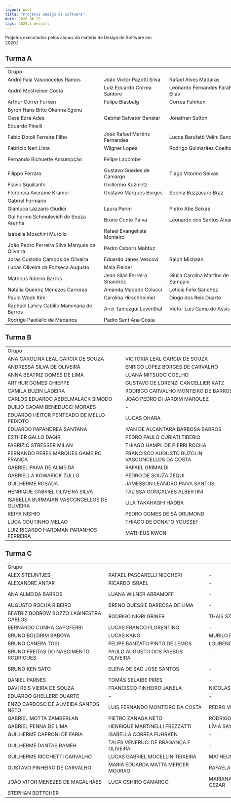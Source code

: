 ```yaml
---
layout: post
title: "Projetos Design de Software"
date: 2020-06-22
tags: 2020.1 dessoft
---
```

Projetos executados pelos alunos da matéria de Design de Software em 2020.1

<!--more-->

## Turma A

<table border=0 cellpadding=0 cellspacing=0 width=1868 style='border-collapse:
 collapse;table-layout:fixed;width:1400pt'>
 <col width=317 style='mso-width-source:userset;mso-width-alt:10137;width:238pt'>
 <col width=214 style='mso-width-source:userset;mso-width-alt:6835;width:160pt'>
 <col width=249 style='mso-width-source:userset;mso-width-alt:7961;width:187pt'>
 <col width=518 style='mso-width-source:userset;mso-width-alt:16563;width:388pt'>
 <col width=570 style='mso-width-source:userset;mso-width-alt:18227;width:427pt'>
 <tr height=21 style='height:15.6pt'>
  <td colspan=3 height=21 class=xl69 width=780 style='height:15.6pt;width:585pt'>Grupo</td>
  <td colspan=2 class=xl69 width=1088 style='width:815pt'>Projeto</td>
 </tr>
 <tr height=21 style='height:15.6pt'>
  <td height=21 style='height:15.6pt'>Andr&eacute; Faia Vasconcelos Ramos</td>
  <td>Jo&atilde;o Victor Pazotti Silva</td>
  <td>Rafael Alves Madaras</td>
  <td class=xl65><a href="https://github.com/jvpazotti/Projeto-final.git"
  target="_parent">https://github.com/jvpazotti/Projeto-final.git</a></td>
  <td class=xl65><a
  href="https://www.youtube.com/watch?v=fAp2nxPbcYg&amp;feature=youtu.be"
  target="_parent">https://www.youtube.com/watch?v=fAp2nxPbcYg&amp;feature=youtu.be&nbsp;</a></td>
 </tr>
 <tr height=21 style='height:15.6pt'>
  <td height=21 style='height:15.6pt'>Andr&eacute; Mestreiner Costa</td>
  <td>Luiz Eduardo Correa Santoro</td>
  <td>Leonardo Fernandes Farah Elias</td>
  <td class=xl65><a href="https://github.com/andscost/PF_LAL" target="_parent">https://github.com/andscost/PF_LAL</a></td>
  <td class=xl65><a
  href="https://www.youtube.com/watch?v=YPjEGDRo0yI&amp;feature=youtu.be"
  target="_parent">https://www.youtube.com/watch?v=YPjEGDRo0yI&amp;feature=youtu.be</a></td>
 </tr>
 <tr height=21 style='height:15.6pt'>
  <td height=21 style='height:15.6pt'>Arthur Correr Furken</td>
  <td>Felipe Blasbalg</td>
  <td>Correa Fuhrken</td>
  <td class=xl65><a href="https://github.com/ARTHURCF1/PROJETO-FINAL-DESSOFT"
  target="_parent">https://github.com/ARTHURCF1/PROJETO-FINAL-DESSOFT</a></td>
  <td></td>
 </tr>
 <tr height=21 style='height:15.6pt'>
  <td height=21 style='height:15.6pt'>Byron Hans Brito Okenna Egonu</td>
  <td colspan=2 style='mso-ignore:colspan'></td>
  <td class=xl65><a
  href="https://github.com/Byron-Hans/Projeto-Final-de-DESOFT-2020.1"
  target="_parent">https://github.com/Byron-Hans/Projeto-Final-de-DESOFT-2020.1</a></td>
  <td></td>
 </tr>
 <tr height=21 style='height:15.6pt'>
  <td height=21 style='height:15.6pt'>Cesa Ezra Ades</td>
  <td>Gabriel Salvator Benatar</td>
  <td>Jonathan Sutton</td>
  <td class=xl65><a href="https://github.com/Cesar0106/Projeto-Final"
  target="_parent">https://github.com/Cesar0106/Projeto-Final</a></td>
  <td class=xl65><a href="https://www.youtube.com/watch?v=NC44D75AjQE"
  target="_parent">https://www.youtube.com/watch?v=NC44D75AjQE</a></td>
 </tr>
 <tr height=21 style='height:15.6pt'>
  <td height=21 style='height:15.6pt'>Eduardo Pinelli</td>
  <td class=xl66></td>
  <td class=xl66></td>
  <td class=xl65><a href="https://github.com/eduardopinelli/Pygame2020.git"
  target="_parent">https://github.com/eduardopinelli/Pygame2020.git</a></td>
  <td class=xl65><a href="https://youtu.be/2ebK8o4ikK8" target="_parent">https://youtu.be/2ebK8o4ikK8</a></td>
 </tr>
 <tr height=21 style='height:15.6pt'>
  <td height=21 style='height:15.6pt'>Fabio Dotoli Ferreira Filho</td>
  <td>Jos&eacute; Rafael Martins Fernandes</td>
  <td>Lucca Barufatti Velini Sanches</td>
  <td class=xl65><a
  href="https://github.com/josermf2/Projeto_Final_DeSoft_Jose_Fabio_Lucca"
  target="_parent">https://github.com/josermf2/Projeto_Final_DeSoft_Jose_Fabio_Lucca</a></td>
  <td class=xl65><a href="https://youtu.be/x36W6urtH6g" target="_parent">https://youtu.be/x36W6urtH6g</a></td>
 </tr>
 <tr height=21 style='height:15.6pt'>
  <td height=21 style='height:15.6pt'>Fabricio Neri Lima</td>
  <td class=xl66>Wilgner Lopes</td>
  <td class=xl66>Rodrigo Guimar&atilde;es Coelho</td>
  <td class=xl65><a href="https://github.com/wilgnerl/Pygame" target="_parent">https://github.com/wilgnerl/Pygame</a></td>
  <td class=xl66></td>
 </tr>
 <tr height=21 style='height:15.6pt'>
  <td height=21 style='height:15.6pt'>Fernando Bichuette Assump&ccedil;&atilde;o</td>
  <td>Felipe Lacombe</td>
  <td></td>
  <td class=xl65><a href="https://github.com/felipe54453/Proj-final.git"
  target="_parent">https://github.com/felipe54453/Proj-final.git</a></td>
  <td class=xl65><a
  href="https://web.microsoftstream.com/video/8f735596-9186-495d-8699-91b46b866b3a"
  target="_parent">https://web.microsoftstream.com/video/8f735596-9186-495d-8699-91b46b866b3a</a></td>
 </tr>
 <tr height=21 style='height:15.6pt'>
  <td height=21 style='height:15.6pt'>Filippo Ferraro</td>
  <td>Gustavo Guedes de Camargo</td>
  <td>Tiago Vitorino Seixas</td>
  <td class=xl65><a href="https://github.com/GustavoG-bot/projetogamedessoft"
  target="_parent">https://github.com/GustavoG-bot/projetogamedessoft</a></td>
  <td class=xl65><a href="https://www.youtube.com/watch?v=zCN26JDxRyM"
  target="_parent">https://www.youtube.com/watch?v=zCN26JDxRyM</a></td>
 </tr>
 <tr height=21 style='height:15.6pt'>
  <td height=21 style='height:15.6pt'>Flavio Squillante</td>
  <td>Guillermo Kuznietz</td>
  <td></td>
  <td class=xl65><a href="https://github.com/Guillermo02/Climb-Tower.git"
  target="_parent">https://github.com/Guillermo02/Climb-Tower.git</a></td>
  <td></td>
 </tr>
 <tr height=21 style='height:15.6pt'>
  <td height=21 style='height:15.6pt'>Florencia Averame Kramer</td>
  <td>Gustavo Marques Borges</td>
  <td>Sophia Buzzacaro Braz</td>
  <td class=xl65><a href="https://github.com/FlorenciaAK/Cara_A_Cara"
  target="_parent">https://github.com/FlorenciaAK/Cara_A_Cara</a></td>
  <td class=xl65><a href="https://youtu.be/luIh3ywE3vg" target="_parent">https://youtu.be/luIh3ywE3vg</a></td>
 </tr>
 <tr height=21 style='height:15.6pt'>
  <td height=21 style='height:15.6pt'>Gabriel Formario</td>
  <td colspan=2 style='mso-ignore:colspan'></td>
  <td class=xl65><a
  href="https://github.com/GabrielFormarioInsper/Projeto-Pygame-2020.1"
  target="_parent">https://github.com/GabrielFormarioInsper/Projeto-Pygame-2020.1</a></td>
  <td class=xl65><a
  href="https://www.youtube.com/watch?v=9JHE8YkedrU&amp;feature=youtu.be"
  target="_parent">https://www.youtube.com/watch?v=9JHE8YkedrU&amp;feature=youtu.be</a></td>
 </tr>
 <tr height=21 style='height:15.6pt'>
  <td height=21 style='height:15.6pt'>Gianluca Lazzaris Giudici</td>
  <td>Laura Perim</td>
  <td>Pietro Abe Seixas</td>
  <td class=xl65><a href="https://github.com/LauraPerim/pygame2"
  target="_parent">https://github.com/LauraPerim/pygame2</a></td>
  <td></td>
 </tr>
 <tr height=21 style='height:15.6pt'>
  <td height=21 style='height:15.6pt'>Guilherme Schmulevich de Souza Aranha</td>
  <td>Bruno Conte Paiva</td>
  <td>Leonardo dos Santos Alvarez</td>
  <td class=xl65><a
  href="https://github.com/Projeto-Final-Bruno-Guilherme-Leonardo/Projeto-Final"
  target="_parent">https://github.com/Projeto-Final-Bruno-Guilherme-Leonardo/Projeto-Final</a></td>
  <td class=xl65><a href="https://www.youtube.com/watch?v=dCp7KLK1YyU"
  target="_parent">https://www.youtube.com/watch?v=dCp7KLK1YyU</a></td>
 </tr>
 <tr height=21 style='height:15.6pt'>
  <td height=21 style='height:15.6pt'>Isabelle Moschini Murollo<span
  style='mso-spacerun:yes'>&nbsp;</span></td>
  <td>Rafael Evangelista Monteiro</td>
  <td></td>
  <td class=xl65><a href="https://github.com/Galao-de-agua/AmongOoof"
  target="_parent">https://github.com/Galao-de-agua/AmongOoof</a></td>
  <td class=xl66></td>
 </tr>
 <tr height=21 style='height:15.6pt'>
  <td height=21 style='height:15.6pt'>Jo&atilde;o Pedro Perreira Silva Marques de
  Oliveira</td>
  <td>Pedro Osborn Mahfuz</td>
  <td></td>
  <td class=xl65><a
  href="https://github.com/jotapsmo/Projeto-Final---Jota-e-Mahfuz"
  target="_parent">https://github.com/jotapsmo/Projeto-Final---Jota-e-Mahfuz<span
  style='mso-spacerun:yes'>&nbsp;</span></a></td>
  <td class=xl65><a href="https://youtu.be/Swm9LO5lo_o" target="_parent">https://youtu.be/Swm9LO5lo_o</a></td>
 </tr>
 <tr height=21 style='height:15.6pt'>
  <td height=21 style='height:15.6pt'>Joras Custotio Campos de Oliveira</td>
  <td>Eduardo Janes Vescovi</td>
  <td>Ralph Michaan</td>
  <td class=xl65><a href="https://github.com/JorasOliveira/FinalProject"
  target="_parent">https://github.com/JorasOliveira/FinalProject<span
  style='mso-spacerun:yes'>&nbsp;</span></a></td>
  <td class=xl65><a href="https://youtu.be/VJ0xRYVkhZE" target="_parent">https://youtu.be/VJ0xRYVkhZE</a></td>
 </tr>
 <tr height=21 style='height:15.6pt'>
  <td height=21 style='height:15.6pt'>Lucas Oliveira da Fonseca Augusto</td>
  <td>Maia Fleider</td>
  <td></td>
  <td class=xl65><a href="https://github.com/lucasfonseca19/joguinho"
  target="_parent">https://github.com/lucasfonseca19/joguinho</a></td>
  <td class=xl65><a href="https://www.youtube.com/watch?v=bq5kzJyoQPc"
  target="_parent">https://www.youtube.com/watch?v=bq5kzJyoQPc</a></td>
 </tr>
 <tr height=21 style='height:15.6pt'>
  <td height=21 style='height:15.6pt'>Matheus Ribeiro Barros</td>
  <td>Jean Silas Ferreira Snandrez</td>
  <td>Giulia Carolina Martins de Sampaio</td>
  <td class=xl65><a href="https://github.com/MineManiac/Project-Final"
  target="_parent">https://github.com/MineManiac/Project-Final</a></td>
  <td class=xl66></td>
 </tr>
 <tr height=21 style='height:15.6pt'>
  <td height=21 style='height:15.6pt'>Nat&aacute;lia Queiroz Menezes Carreras</td>
  <td>Amanda Macedo Colucci</td>
  <td>Leticia Felix Sanchez</td>
  <td class=xl65><a
  href="https://github.com/leticiafs2020/Projeto_Final_DesSoft" target="_parent">https://github.com/leticiafs2020/Projeto_Final_DesSoft</a></td>
  <td class=xl65><a href="https://www.youtube.com/watch?v=G7TSI5cWqWI&amp;t=19s"
  target="_parent">https://www.youtube.com/watch?v=G7TSI5cWqWI&amp;t=19s</a></td>
 </tr>
 <tr height=21 style='height:15.6pt'>
  <td height=21 style='height:15.6pt'>Paulo Wook Kim</td>
  <td>Carolina Hirschheimer</td>
  <td>Diogo dos Reis Duarte</td>
  <td class=xl65><a href="https://github.com/Paulokim1/Projeto2"
  target="_parent">https://github.com/Paulokim1/Projeto2</a></td>
  <td></td>
 </tr>
 <tr height=21 style='height:15.6pt'>
  <td height=21 style='height:15.6pt'>Raphael Lahiry Cabilio Mammana de Barros</td>
  <td>Ariel Tamezgui Leventhal</td>
  <td>Victor Luis Gama de Assis</td>
  <td class=xl65><a href="https://github.com/portalgamesmais/genius-pygame"
  target="_parent">https://github.com/portalgamesmais/genius-pygame</a></td>
  <td class=xl65><a href="https://www.youtube.com/watch?v=_h7g9pJYS6A"
  target="_parent">https://www.youtube.com/watch?v=_h7g9pJYS6A</a></td>
 </tr>
 <tr height=21 style='height:15.6pt'>
  <td height=21 style='height:15.6pt'>Rodrigo Paoliello de Medeiros</td>
  <td>Padro Sant Ana Costa</td>
  <td></td>
  <td class=xl65><a href="https://github.com/rodme02/ProjetoFinal_DesSoft.git"
  target="_parent">https://github.com/rodme02/ProjetoFinal_DesSoft.git</a></td>
  <td class=xl65><a href="https://youtu.be/phZsRbkbPMg" target="_parent">https://youtu.be/phZsRbkbPMg</a></td>
 </tr>
</table>


## Turma B

<table border=0 cellpadding=0 cellspacing=0 width=2232 style='border-collapse:
 collapse;table-layout:fixed;width:1672pt'>
 <col width=410 span=3 style='mso-width-source:userset;mso-width-alt:13107;
 width:307pt'>
 <col width=466 style='mso-width-source:userset;mso-width-alt:14899;width:349pt'>
 <col width=536 style='mso-width-source:userset;mso-width-alt:17152;width:402pt'>
 <tr height=21 style='height:15.6pt'>
  <td colspan=3 height=21 class=xl69 width=1230 style='height:15.6pt;
  width:921pt'>Grupo</td>
  <td class=xl67 width=466 style='width:349pt'>Reposit&oacute;rio</td>
  <td class=xl67 width=536 style='width:402pt'>V&iacute;deo</td>
 </tr>
 <tr height=21 style='height:15.6pt'>
  <td height=21 style='height:15.6pt'>ANA CAROLINA LEAL GARCIA DE SOUZA</td>
  <td>VICTORIA LEAL GARCIA DE SOUZA</td>
  <td>-</td>
  <td class=xl65><a href="https://github.com/sharpiestealr/proj2"
  target="_parent">https://github.com/sharpiestealr/proj2</a></td>
  <td class=xl65><a href="https://youtu.be/T-mZt_9wvAc" target="_parent">https://youtu.be/T-mZt_9wvAc</a></td>
 </tr>
 <tr height=21 style='height:15.6pt'>
  <td height=21 style='height:15.6pt'>ANDRESSA SILVA DE OLIVEIRA</td>
  <td>ENRICO LOPEZ BORGES DE CARVALHO</td>
  <td>LUIZA VALEZIM AUGUSTO PINTO</td>
  <td class=xl65><a href="https://github.com/enricoreis65/joguinho-da-mansao"
  target="_parent">https://github.com/enricoreis65/joguinho-da-mansao</a></td>
  <td class=xl65><a href="https://www.youtube.com/watch?v=f8PYZumlMps"
  target="_parent">https://www.youtube.com/watch?v=f8PYZumlMps</a></td>
 </tr>
 <tr height=21 style='height:15.6pt'>
  <td height=21 style='height:15.6pt'>ANNA BEATRIZ GOMES DE LIMA</td>
  <td>LUANA MITSUDO COELHO</td>
  <td>MARIA EDUARDA GON&Ccedil;ALVES TORRES</td>
  <td>https://github.com/annabgl/Metal-Gear---Desoft-</td>
  <td>-</td>
 </tr>
 <tr height=21 style='height:15.6pt'>
  <td height=21 style='height:15.6pt'>ARTHUR GOMES CHIEPPE</td>
  <td>GUSTAVO DE LORENZI CANCELLIER KATZ</td>
  <td>RAFAEL CARVALHO ONCINS</td>
  <td>https://github.com/gustavokatz/kung-flu</td>
  <td>https://youtu.be/MrqvvtuXYMs</td>
 </tr>
 <tr height=21 style='height:15.6pt'>
  <td height=21 style='height:15.6pt'>CAMILA BUZIN LADEIRA</td>
  <td>RODRIGO CARVALHO MONTEIRO DE BARROS</td>
  <td>-</td>
  <td>https://github.com/RodrigoMBarros/PyGame_2020.1</td>
  <td>https://youtu.be/ThBXP1iF0OQ</td>
 </tr>
 <tr height=21 style='height:15.6pt'>
  <td height=21 style='height:15.6pt'>CARLOS EDUARDO ABDELMALACK SIMODO</td>
  <td>JO&Atilde;O PEDRO DI JARDIM MARQUEZ</td>
  <td>-</td>
  <td>https://github.com/Karalos/Jogo</td>
  <td>https://youtu.be/FIwgdyrGkxk</td>
 </tr>
 <tr height=21 style='height:15.6pt'>
  <td height=21 style='height:15.6pt'>DUILIO CAOAM BENEDUCCI MORAES</td>
  <td>-</td>
  <td>-</td>
  <td>https://github.com/DuilioBeneducci/Space-Shots</td>
  <td>-</td>
 </tr>
 <tr height=21 style='height:15.6pt'>
  <td height=21 style='height:15.6pt'>EDUARDO HEITOR PENTEADO DE MELLO PEIXOTO</td>
  <td>LUCAS OHARA</td>
  <td>LUCCA MONTINI ARGENTON</td>
  <td>https://github.com/SalaciousCrumb17/Projeto-final-desoft-2020.git</td>
  <td class=xl65><a
  href="https://drive.google.com/file/d/1uVyi0xr1rRq0Bcoc5OgCI8XFHaO3U3m0/view"
  target="_parent">https://drive.google.com/file/d/1uVyi0xr1rRq0Bcoc5OgCI8XFHaO3U3m0/view</a></td>
 </tr>
 <tr height=21 style='height:15.6pt'>
  <td height=21 style='height:15.6pt'>EDUARDO PAPANDREA SANTANA</td>
  <td>IVAN DE ALCANTARA BARBOSA BARROS</td>
  <td>MARIANA BARBOSA SOUSA</td>
  <td>https://github.com/marianabs3/ProjetoFinal-DesSoft.git</td>
  <td>https://youtu.be/HbfjbsF_YjY</td>
 </tr>
 <tr height=21 style='height:15.6pt'>
  <td height=21 style='height:15.6pt'>ESTHER GALLO DAGIR</td>
  <td>PEDRO PAULO CURIATI TIBERIO</td>
  <td>-</td>
  <td>https://github.com/esthergd/P2-Pygame-Desoft.git</td>
  <td>https://www.youtube.com/watch?v=cuVS4VozAjo&amp;feature=youtu.be</td>
 </tr>
 <tr height=21 style='height:15.6pt'>
  <td height=21 style='height:15.6pt'>FABRIZIO STRESSER MILAN</td>
  <td>THIAGO HAMPL DE PIERRI ROCHA</td>
  <td>-</td>
  <td>https://github.com/thiagohpr/Projeto-Final</td>
  <td class=xl65><a
  href="https://www.youtube.com/watch?v=7J3tLQjHEsQ&amp;feature=youtu.be"
  target="_parent">https://www.youtube.com/watch?v=7J3tLQjHEsQ&amp;feature=youtu.be</a></td>
 </tr>
 <tr height=21 style='height:15.6pt'>
  <td height=21 style='height:15.6pt'>FERNANDO PERES MARQUES GAMEIRO FRAN&Ccedil;A</td>
  <td>FRANCISCO AUGUSTO BUZOLIN VASCONCELLOS DA COSTA</td>
  <td>VINICIUS GRANDO ELLER</td>
  <td>https://github.com/Kcpf/SuperJacaMan</td>
  <td>https://youtu.be/PEQNcIBAvU4</td>
 </tr>
 <tr height=21 style='height:15.6pt'>
  <td height=21 style='height:15.6pt'>GABRIEL PAIVA DE ALMEIDA</td>
  <td>RAFAEL GRIMALDI</td>
  <td>VINICIUS LARANJEIRA CARDOSO</td>
  <td>https://github.com/ViniLaranjeira/pf-desoft-2020.1.git</td>
  <td></td>
 </tr>
 <tr height=21 style='height:15.6pt'>
  <td height=21 style='height:15.6pt'>GABRIELLA KOWARICK ZULLO</td>
  <td>PEDRO DE SOUZA ZEQUI</td>
  <td>TOM&Aacute;S FIORELLI BARBOSA</td>
  <td>https://github.com/TomasFiorelli/Projeto-Final-DeSoft</td>
  <td>https://youtu.be/mEx_B1XNDbY</td>
 </tr>
 <tr height=21 style='height:15.6pt'>
  <td height=21 style='height:15.6pt'>GUILHERME ROSADA</td>
  <td>JAMESSON LEANDRO PAIVA SANTOS</td>
  <td>-</td>
  <td>https://github.com/Rosada-eng/Cobra</td>
  <td>https://www.youtube.com/watch?v=DYfpiZ1EjD4</td>
 </tr>
 <tr height=21 style='height:15.6pt'>
  <td height=21 style='height:15.6pt'>HENRIQUE GABRIEL OLIVEIRA SILVA</td>
  <td>TALISSA GON&Ccedil;ALVES ALBERTINI</td>
  <td>-</td>
  <td>https://github.com/henriquegos/HenTali-Game</td>
  <td></td>
 </tr>
 <tr height=21 style='height:15.6pt'>
  <td height=21 style='height:15.6pt'>ISABELLA BURMAIAN VASCONCELLOS DE
  OLIVEIRA</td>
  <td>LILA TAKAHASHI HADBA</td>
  <td>-</td>
  <td>https://github.com/isabellabvo/ProjetoFinal</td>
  <td>https://youtu.be/evk46AFeNss</td>
 </tr>
 <tr height=21 style='height:15.6pt'>
  <td height=21 style='height:15.6pt'>KEIYA NISHIO</td>
  <td>PEDRO GOMES DE S&Aacute; DRUMOND</td>
  <td>-</td>
  <td class=xl65><a href="https://github.com/drumondpe/JOGO-PEGA-PEGA"
  target="_parent">https://github.com/drumondpe/JOGO-PEGA-PEGA</a></td>
  <td class=xl65><a href="https://www.youtube.com/watch?v=kdwhzrZy6qY"
  target="_parent">https://www.youtube.com/watch?v=kdwhzrZy6qY</a></td>
 </tr>
 <tr height=21 style='height:15.6pt'>
  <td height=21 style='height:15.6pt'>LUCA COUTINHO MEL&Atilde;O</td>
  <td>THIAGO DE DONATO YOUSSEF</td>
  <td>VITOR FORTES GIULIANO RICCETTI</td>
  <td>https://github.com/thiagoyoussef/Corona-Run.git</td>
  <td class=xl65><a href="https://youtu.be/DoQgfygAPvQ" target="_parent">https://youtu.be/DoQgfygAPvQ</a></td>
 </tr>
 <tr height=21 style='height:15.6pt'>
  <td height=21 style='height:15.6pt'>LUIZ RICARDO HARDMAN PARANHOS FERREIRA</td>
  <td>MATHEUS KWON</td>
  <td>PAULO SOUZA CHADE</td>
  <td>https://github.com/pauloschade/Jogo-Desoft</td>
  <td class=xl65><a
  href="https://www.youtube.com/watch?v=oxE8f7d7724&amp;feature=youtu.be"
  target="_parent">https://www.youtube.com/watch?v=oxE8f7d7724&amp;feature=youtu.be</a></td>
 </tr>
</table>


## Turma C

<table border=0 cellpadding=0 cellspacing=0 width=2138 style='border-collapse:
 collapse;table-layout:fixed;width:1604pt'>
 <col width=334 span=2 style='mso-width-source:userset;mso-width-alt:10700;
 width:251pt'>
 <col width=310 style='mso-width-source:userset;mso-width-alt:9932;width:233pt'>
 <col width=514 style='mso-width-source:userset;mso-width-alt:16435;width:385pt'>
 <col width=646 style='mso-width-source:userset;mso-width-alt:20659;width:484pt'>
 <tr height=21 style='height:15.6pt'>
  <td colspan=3 height=21 class=xl69 width=978 style='height:15.6pt;width:735pt'>Grupo</td>
  <td class=xl67 width=514 style='width:385pt'>Reposit&oacute;rio</td>
  <td class=xl67 width=646 style='width:484pt'>V&iacute;deo</td>
 </tr>
 <tr height=21 style='height:15.6pt'>
  <td height=21 style='height:15.6pt'>ALEX STEIJNTJES</td>
  <td>RAFAEL PASCARELLI NICCHERI</td>
  <td>-</td>
  <td>https://github.com/alexsteijn/Fruit-Merge.git</td>
  <td>https://youtu.be/HYiQAKe8c68</td>
 </tr>
 <tr height=21 style='height:15.6pt'>
  <td height=21 style='height:15.6pt'>ALEXANDRE ANTAR</td>
  <td>RICARDO ISRAEL</td>
  <td>-</td>
  <td>https://github.com/ricardo2909/Jogo-Pygame.git</td>
  <td>https://youtu.be/YPxeMZRgRZo</td>
 </tr>
 <tr height=21 style='height:15.6pt'>
  <td height=21 style='height:15.6pt'>ANA ALMEIDA BARROS</td>
  <td>LUANA WILNER ABRAMOFF</td>
  <td>-</td>
  <td>https://github.com/LuanaAbramoff/geniuspygame</td>
  <td>https://github.com/LuanaAbramoff/geniuspygame/blob/master/video%20jogo.mov?raw=true</td>
 </tr>
 <tr height=21 style='height:15.6pt'>
  <td height=21 style='height:15.6pt'>AUGUSTO ROCHA RIBEIRO</td>
  <td>BRENO QUESSIE BARBOSA DE LIMA</td>
  <td>-</td>
  <td>https://github.com/AugustoInsper/Projeto-Final</td>
  <td>https://www.youtube.com/watch?v=qPt1lQCWvUM</td>
 </tr>
 <tr height=21 style='height:15.6pt'>
  <td height=21 style='height:15.6pt'>BEATRIZ BOBROW BOZZO LAGINESTRA CARLOS</td>
  <td>RODRIGO NIGRI GRINER</td>
  <td>THAIS SZTAMFATER GROBERMAN</td>
  <td>https://github.com/Thaissg2/Projeto-Final-.git</td>
  <td>https://youtu.be/fn00rGR2bnU</td>
 </tr>
 <tr height=21 style='height:15.6pt'>
  <td height=21 style='height:15.6pt'>BERNARDO CUNHA CAPOFERRI</td>
  <td>LUCAS FRANCO FLORENTINO</td>
  <td>-</td>
  <td>https://github.com/Lucasff7/Game</td>
  <td>https://youtu.be/R5cNO5gqbdA</td>
 </tr>
 <tr height=21 style='height:15.6pt'>
  <td height=21 style='height:15.6pt'>BRUNO BOLDRIM SABOYA</td>
  <td>LUCAS KANG</td>
  <td>MURILO PRADO WEYNE</td>
  <td class=xl65><a href="https://github.com/kaskang99/Projeto_final_Super_Fox"
  target="_parent">https://github.com/kaskang99/Projeto_final_Super_Fox</a></td>
  <td>https://www.youtube.com/watch?v=dRAPQ9eIPGY</td>
 </tr>
 <tr height=21 style='height:15.6pt'>
  <td height=21 style='height:15.6pt'>BRUNO CANEPA TOSI</td>
  <td>FELIPE BANZATO PINTO DE LEMOS</td>
  <td>LOURENCO AZEVEDO DE PAULA</td>
  <td>https://github.com/felipebpl/Basketball-Legends</td>
  <td>https://www.youtube.com/watch?v=EXZ6QPhxMAg</td>
 </tr>
 <tr height=21 style='height:15.6pt'>
  <td height=21 style='height:15.6pt'>BRUNO FREITAS DO NASCIMENTO RODRIGUES</td>
  <td>PAULO AUGUSTO DOS PASSOS OLIVEIRA</td>
  <td>-</td>
  <td>https://github.com/BrunoFNRodrigues/Vampiro-a-dracula.git</td>
  <td class=xl65><a href="https://youtu.be/V5WJvdukOiU" target="_parent">https://youtu.be/V5WJvdukOiU</a></td>
 </tr>
 <tr height=21 style='height:15.6pt'>
  <td height=21 style='height:15.6pt'>BRUNO KEN SATO</td>
  <td>ELENA DE SAO JOSE SANTOS</td>
  <td>-</td>
  <td>https://github.com/elenasjs/Running-from-the-police-Projeto-Final-2020.1</td>
  <td>-</td>
 </tr>
 <tr height=21 style='height:15.6pt'>
  <td height=21 style='height:15.6pt'>DANIEL PARNES</td>
  <td>TOM&Aacute;S SELAIBE PIRES</td>
  <td>-</td>
  <td>https://github.com/TomasPires/Projeto_Final_pygame</td>
  <td>https://www.youtube.com/watch?v=TILxf5hz4No&amp;feature=youtu.be</td>
 </tr>
 <tr height=21 style='height:15.6pt'>
  <td height=21 style='height:15.6pt'>DAVI REIS VIEIRA DE SOUZA</td>
  <td>FRANCISCO PINHEIRO JANELA</td>
  <td>NICOLAS MACIEL QUEIROGA</td>
  <td>https://github.com/DaviReisVieira/Battle-Ship-Insper</td>
  <td>https://www.youtube.com/watch?v=tsSIi2Qt6Qc&amp;feature=youtu.be</td>
 </tr>
 <tr height=21 style='height:15.6pt'>
  <td height=21 style='height:15.6pt'>EDUARDO GHELLERE DUARTE</td>
  <td>-</td>
  <td>-</td>
  <td>https://github.com/dudugdu/Flappybird-eduardo.git</td>
  <td>-</td>
 </tr>
 <tr height=21 style='height:15.6pt'>
  <td height=21 style='height:15.6pt'>ENZO CARDOSO DE ALMEIDA SANTOS NETO</td>
  <td>LUIS FERNANDO MONTEIRO DA COSTA</td>
  <td>PEDRO VILLELA BALL</td>
  <td>https://github.com/enzosneto/Dead-But-Not-So-Dead.git</td>
  <td>https://youtu.be/vCTDjtf_W6k</td>
 </tr>
 <tr height=21 style='height:15.6pt'>
  <td height=21 style='height:15.6pt'>GABRIEL MOTTA ZAMBERLAN</td>
  <td>PIETRO ZANAGA NETO</td>
  <td>RODRIGO VILLELA</td>
  <td>https://github.com/GabrielZamberlan/Projeto-Des-Soft-Semeru</td>
  <td>https://www.youtube.com/watch?v=Pq0xUJjonT4</td>
 </tr>
 <tr height=21 style='height:15.6pt'>
  <td height=21 style='height:15.6pt'>GABRIEL PENNA DE LIMA</td>
  <td>HENRIQUE MARTINELLI FREZZATTI</td>
  <td>L&Iacute;VIA SAYURI MAKUTA</td>
  <td class=xl65><a href="https://github.com/henriquemf/DungeonsOfInsper"
  target="_parent">https://github.com/henriquemf/DungeonsOfInsper</a></td>
  <td>https://www.youtube.com/watch?v=a4TNNohKi1w</td>
 </tr>
 <tr height=21 style='height:15.6pt'>
  <td height=21 style='height:15.6pt'>GUILHERME CAPRONI DE FARIA</td>
  <td>ISABELLA CORREA FUHRKEN</td>
  <td>-</td>
  <td>https://github.com/isafuhrken/bubble-shooter</td>
  <td class=xl65><a href="https://www.youtube.com/watch?v=wR5XtVTv5xc"
  target="_parent">https://www.youtube.com/watch?v=wR5XtVTv5xc</a></td>
 </tr>
 <tr height=21 style='height:15.6pt'>
  <td height=21 style='height:15.6pt'>GUILHERME DANTAS RAMEH</td>
  <td>TALES VENERUCI DE BRAGAN&Ccedil;A E OLIVEIRA</td>
  <td>-</td>
  <td>https://github.com/GuilhermeRameh/ProjetoFinal_Jogo</td>
  <td>-</td>
 </tr>
 <tr height=21 style='height:15.6pt'>
  <td height=21 style='height:15.6pt'>GUILHERME RICCHETTI CARVALHO</td>
  <td>LUCAS GABRIEL MOCELLIN TEIXEIRA</td>
  <td>MATHEUS MARQUES VENTURI</td>
  <td>https://github.com/lucasgtx2/Projeto-Final---Jogo.git</td>
  <td>https://youtu.be/LTi1qhfURxU</td>
 </tr>
 <tr height=21 style='height:15.6pt'>
  <td height=21 style='height:15.6pt'>GUSTAVO PINHEIRO DE CARVALHO</td>
  <td>MARIA EDUARDA MATTA MERCER MOURAO</td>
  <td>RAFAELA PERROTTI ZYNGIER</td>
  <td>https://github.com/gustavopc3/Desoft_pygame</td>
  <td>https://drive.google.com/file/d/1zDVea9Vk0jLFrsVGixLuags0SAMlx3HE/view?usp=sharing</td>
 </tr>
 <tr height=21 style='height:15.6pt'>
  <td height=21 style='height:15.6pt'>JO&Atilde;O VITOR MENEZES DE MAGALH&Atilde;ES</td>
  <td>LUCA OSHIRO CAMARGO</td>
  <td>MARIANA DE CAMARGO SALLES CEZAR</td>
  <td>https://github.com/JoaoVitorMenezesMagalhaes/The-Dancing-Furao</td>
  <td></td>
 </tr>
 <tr height=21 style='height:15.6pt'>
  <td height=21 style='height:15.6pt'>STEPHAN BOTTCHER</td>
  <td colspan=4 style='mso-ignore:colspan'></td>
 </tr>

</table>
